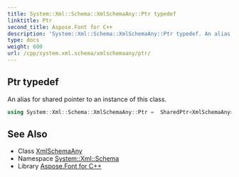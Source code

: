 ```yaml
---
title: System::Xml::Schema::XmlSchemaAny::Ptr typedef
linktitle: Ptr
second_title: Aspose.Font for C++
description: 'System::Xml::Schema::XmlSchemaAny::Ptr typedef. An alias for shared pointer to an instance of this class in C++.'
type: docs
weight: 600
url: /cpp/system.xml.schema/xmlschemaany/ptr/
---
```

## Ptr typedef


An alias for shared pointer to an instance of this class.

```cpp
using System::Xml::Schema::XmlSchemaAny::Ptr =  SharedPtr<XmlSchemaAny>
```

## See Also

* Class [XmlSchemaAny](../)
* Namespace [System::Xml::Schema](../../)
* Library [Aspose.Font for C++](../../../)
